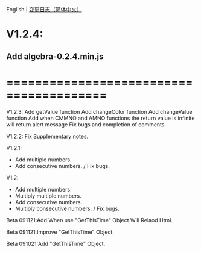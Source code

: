 English | [变更日志（简体中文）](./ChangeLogs_CN.md)

# V1.2.4:
## Add algebra-0.2.4.min.js
#  ======================================== 
V1.2.3:
Add getValue function
Add changeColor function
Add changeValue function
Add when CMMNO and AMNO functions the return value is infinite will return alert message
Fix bugs and completion of comments


V1.2.2:
Fix Supplementary notes.

 V1.2.1:
- Add multiple numbers.
- Add consecutive numbers.
/ Fix bugs.

V1.2:
+ Add multiple numbers.
+ Multiply multiple numbers.
+ Add consecutive numbers.
+ Multiply consecutive numbers.
/ Fix bugs.

Beta 091121:Add When use "GetThisTime" Object Will Relaod Html.

Beta 091121:Improve "GetThisTime" Object.

Beta 091021:Add "GetThisTime" Object.







